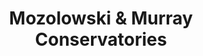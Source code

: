 ---
title: "Mozolowski & Murray Conservatories"
url: /edinburgh/mozolowski-and-murray-conservatories/
shop: shop
---